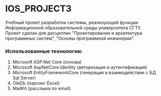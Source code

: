 # IOS_PROJECT3
  Учебный проект разработки системы, реализующей функции Информационной образовательной среды университета СГТУ.<br>
  Проект сделан для дисциплин "Проектирование и архитектура программных систем", "Основы программной инжинерии".
### Использованные технологии:
1. Microsoft ASP.Net Core (основа)
2. Microsoft AspNetCore.Identity (авторизация и аутентификация)
3. Microsoft EntityFrameworkCore (генерация и взаимодействие с БД Sql Server)
4. OleDb (парсинг Excel)
5. MailKit (расслыка по email)
